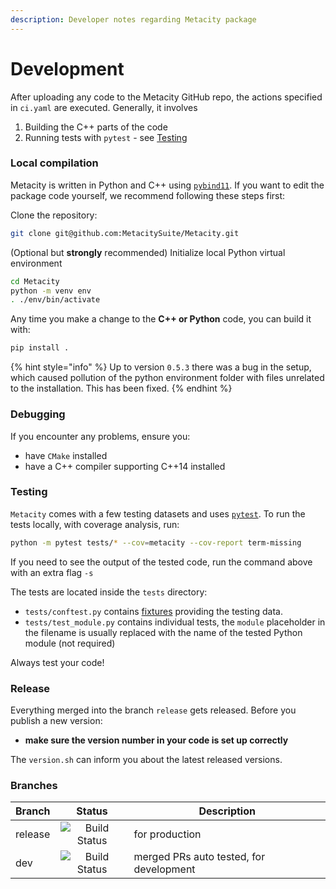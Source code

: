 ```yaml
---
description: Developer notes regarding Metacity package
---
```


# Development

After uploading any code to the Metacity GitHub repo, the actions specified in `ci.yaml` are executed. Generally, it involves&#x20;

1. Building the C++ parts of the code
2. Running tests with `pytest` - see [Testing](development.md#tests)

### Local compilation

Metacity is written in Python and C++ using [`pybind11`](https://github.com/pybind/pybind11). If you want to edit the package code yourself, we recommend following these steps first:&#x20;

Clone the repository:

```bash
git clone git@github.com:MetacitySuite/Metacity.git
```

(Optional but **strongly** recommended) Initialize local Python virtual environment

```bash
cd Metacity
python -m venv env
. ./env/bin/activate
```

Any time you make a change to the **C++ or Python** code, you can build it with:

```bash
pip install .
```

{% hint style="info" %}
Up to version `0.5.3` there was a bug in the setup, which caused pollution of the python environment folder with files unrelated to the installation. This has been fixed.
{% endhint %}

### Debugging

If you encounter any problems, ensure you:

* have `CMake` installed
* have a C++ compiler supporting C++14 installed

### Testing

`Metacity` comes with a few testing datasets and uses [`pytest`](https://docs.pytest.org/en/7.1.x/). To run the tests locally, with coverage analysis, run:

```bash
python -m pytest tests/* --cov=metacity --cov-report term-missing
```

If you need to see the output of the tested code, run the command above with an extra flag `-s`

The tests are located inside the `tests` directory:

* `tests/conftest.py` contains [fixtures](https://docs.pytest.org/en/6.2.x/fixture.html) providing the testing data.
* `tests/test_module.py` contains individual tests, the `module` placeholder in the filename is usually replaced with the name of the tested Python module (not required)

Always test your code!

### Release

Everything merged into the branch `release` gets released. Before you publish a new version:

* **make sure the version number in your code is set up correctly**

The `version.sh` can inform you about the latest released versions.

### Branches

| Branch  |                                                    Status                                                   | Description                             |
| ------- | :---------------------------------------------------------------------------------------------------------: | --------------------------------------- |
| release | ![Build Status](https://github.com/MetacitySuite/Metacity/workflows/Metacity%20CI/badge.svg?branch=release) | for production                          |
| dev     |   ![Build Status](https://github.com/MetacitySuite/Metacity/workflows/Metacity%20CI/badge.svg?branch=dev)   | merged PRs auto tested, for development |

